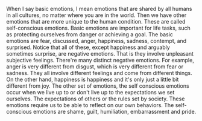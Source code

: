 When I say basic emotions, I mean emotions that are shared by all humans in all
cultures, no matter where you are in the world. Then we have other emotions
that are more unique to the human condition. These are called self-conscious
emotions. Basic emotions are important for life tasks, such as protecting
ourselves from danger or achieving a goal. The basic emotions are fear,
discussed, anger, happiness, sadness, contempt, and surprised. Notice that all
of these, except happiness and arguably sometimes surprise, are negative
emotions. That is they involve unpleasant subjective feelings. There're many
distinct negative emotions. For example, anger is very different from disgust,
which is very different from fear or sadness. They all involve different
feelings and come from different things. On the other hand, happiness is
happiness and it's only just a little bit different from joy. The other set of
emotions, the self conscious emotions occur when we live up to or don't live up
to the expectations we set ourselves. The expectations of others or the rules
set by society. These emotions require us to be able to reflect on our own
behaviors. The self-conscious emotions are shame, guilt, humiliation,
embarrassment and pride.
